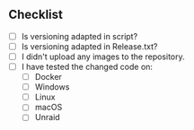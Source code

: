 ## Checklist

- [ ] Is versioning adapted in script?
- [ ] Is versioning adapted in Release.txt?
- [ ] I didn't upload any images to the repository.
- [ ] I have tested the changed code on:
  - [ ] Docker
  - [ ] Windows
  - [ ] Linux
  - [ ] macOS
  - [ ] Unraid
